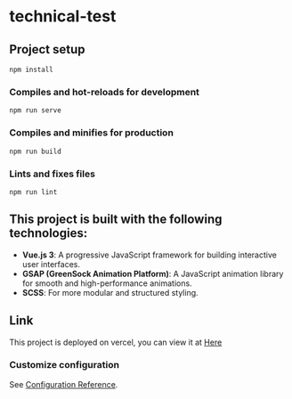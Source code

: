 # technical-test

## Project setup
```
npm install
```

### Compiles and hot-reloads for development
```
npm run serve
```

### Compiles and minifies for production
```
npm run build
```

### Lints and fixes files
```
npm run lint
```
## This project is built with the following technologies:

- **Vue.js 3**: A progressive JavaScript framework for building interactive user interfaces.  
- **GSAP (GreenSock Animation Platform)**: A JavaScript animation library for smooth and high-performance animations.  
- **SCSS**: For more modular and structured styling.  

## Link
This project is deployed on vercel, you can view it at [Here](https://technical-test-liard-sigma.vercel.app/)

### Customize configuration
See [Configuration Reference](https://cli.vuejs.org/config/).

